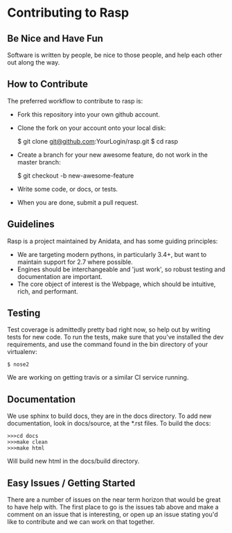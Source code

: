 Contributing to Rasp
====================

Be Nice and Have Fun
--------------------

Software is written by people, be nice to those people, and help each
other out along the way.

How to Contribute
-----------------

The preferred workflow to contribute to rasp is:

 * Fork this repository into your own github account.
 * Clone the fork on your account onto your local disk:

    $ git clone git@github.com:YourLogin/rasp.git 
    $ cd rasp

 * Create a branch for your new awesome feature, do not work in the master branch:

    $ git checkout -b new-awesome-feature

 * Write some code, or docs, or tests.
 * When you are done, submit a pull request.

Guidelines
----------

Rasp is a project maintained by Anidata, and has some guiding 
principles:

 * We are targeting modern pythons, in particularly 3.4+, but want to maintain
 support for 2.7 where possible.
 * Engines should be interchangeable and 'just work', so robust testing 
 and documentation are important.
 * The core object of interest is the Webpage, which should be intuitive,
 rich, and performant.

Testing
-------

Test coverage is admittedly pretty bad right now, so help out by writing
 tests for new code. To run the tests, make sure that you've installed
  the dev requirements, and use the command found in the bin directory
  of your virtualenv:

    $ nose2

We are working on getting travis or a similar CI service running.

Documentation
-------------

We use sphinx to build docs, they are in the docs directory.  To add new
documentation, look in docs/source, at the *.rst files. To build the docs:

    >>>cd docs
    >>>make clean
    >>>make html
    
Will build new html in the docs/build directory.

Easy Issues / Getting Started
-----------------------------

There are a number of issues on the near term horizon that would be 
great to have help with. The first place to go is the issues tab above
and make a comment on an issue that is interesting, or open up an issue
stating you'd like to contribute and we can work on that together.